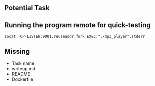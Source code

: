 ## Potential Task

## Running the program remote for quick-testing
`socat TCP-LISTEN:9001,reuseaddr,fork EXEC:"./mp3_player",stderr`

## Missing
- Task name
- writeup.md
- README
- Dockerfile
